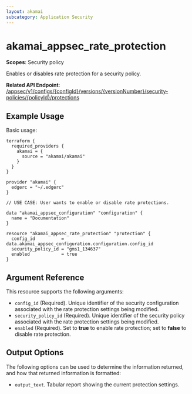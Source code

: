 ```yaml
---
layout: akamai
subcategory: Application Security
---
```


# akamai_appsec_rate_protection

**Scopes**: Security policy

Enables or disables rate protection for a security policy.

**Related API Endpoint**: [/appsec/v1/configs/{configId}/versions/{versionNumber}/security-policies/{policyId}/protections](https://techdocs.akamai.com/application-security/reference/put-policy-protections)

## Example Usage

Basic usage:

```
terraform {
  required_providers {
    akamai = {
      source = "akamai/akamai"
    }
  }
}

provider "akamai" {
  edgerc = "~/.edgerc"
}

// USE CASE: User wants to enable or disable rate protections.

data "akamai_appsec_configuration" "configuration" {
  name = "Documentation"
}

resource "akamai_appsec_rate_protection" "protection" {
  config_id          = data.akamai_appsec_configuration.configuration.config_id
  security_policy_id = "gms1_134637"
  enabled            = true
}
```

## Argument Reference

This resource supports the following arguments:

- `config_id` (Required). Unique identifier of the security configuration associated with the rate protection settings being modified.
- `security_policy_id` (Required). Unique identifier of the security policy associated with the rate protection settings being modified.
- `enabled` (Required). Set to **true** to enable rate protection; set to **false** to disable rate protection.

## Output Options

The following options can be used to determine the information returned, and how that returned information is formatted:

- `output_text`. Tabular report showing the current protection settings.